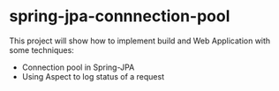 # spring-jpa-connnection-pool
This project will show how to implement build and Web Application with some techniques:
- Connection pool in Spring-JPA
- Using Aspect to log status of a request
